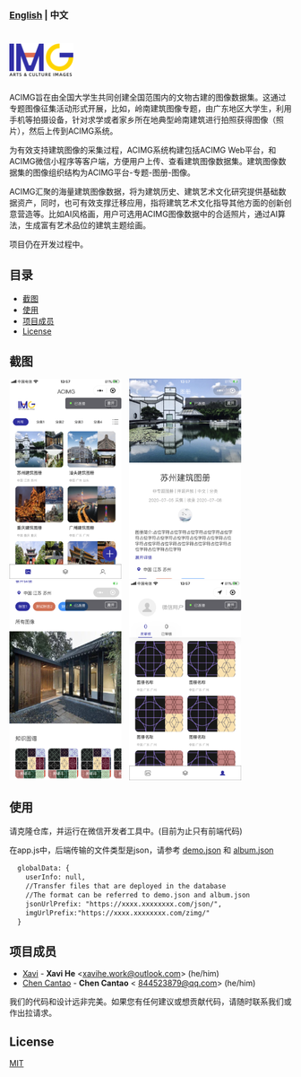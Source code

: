 ### [English](https://github.com/HeXavi8/ACIMG) | 中文


# <img src='../images/logo.png' height='60'/>

ACIMG旨在由全国大学生共同创建全国范围内的文物古建的图像数据集。这通过专题图像征集活动形式开展，比如，岭南建筑图像专题，由广东地区大学生，利用手机等拍摄设备，针对求学或者家乡所在地典型岭南建筑进行拍照获得图像（照片），然后上传到ACIMG系统。

为有效支持建筑图像的采集过程，ACIMG系统构建包括ACIMG Web平台，和ACIMG微信小程序等客户端，方便用户上传、查看建筑图像数据集。建筑图像数据集的图像组织结构为ACIMG平台-专题-图册-图像。

ACIMG汇聚的海量建筑图像数据，将为建筑历史、建筑艺术文化研究提供基础数据资产，同时，也可有效支撑迁移应用，指将建筑艺术文化指导其他方面的创新创意营造等。比如AI风格画，用户可选用ACIMG图像数据中的合适照片，通过AI算法，生成富有艺术品位的建筑主题绘画。

项目仍在开发过程中。

## 目录
* [截图](#Snapshots)
* [使用](#Usage)
* [项目成员](#Project_Members)
* [License](#License)

## 截图 <a name="Snapshots"></a>

<img src='../images/altas.png' width='200'/>&emsp;<img src='../images/detail1.png' width='200'/>&emsp;<img src='../images/detail2.png' width='200'/>&emsp;<img src='../images/my.png' width='200'/>

## 使用 <a name="Usage"></a>

请克隆仓库，并运行在微信开发者工具中。(目前为止只有前端代码)

在app.js中，后端传输的文件类型是json，请参考 [demo.json](./data/demo.json) 和 [album.json](./data/album.json)

```
  globalData: {
    userInfo: null,
    //Transfer files that are deployed in the database
    //The format can be referred to demo.json and album.json
    jsonUrlPrefix: "https://xxxx.xxxxxxxx.com/json/",
    imgUrlPrefix:"https://xxxx.xxxxxxxx.com/zimg/"
  }
```

## 项目成员 <a name="Project_Members"></a>
- [Xavi](https://github.com/HeXavi8) - **Xavi He** &lt;xavihe.work@outlook.com&gt; (he/him)
- [Chen Cantao](https://github.com/JustForStudy064) - **Chen Cantao** &lt; 844523879@qq.com&gt; (he/him)

我们的代码和设计远非完美。如果您有任何建议或想贡献代码，请随时联系我们或作出拉请求。 </br>

## License <a name="License"></a>
[MIT](./LICENSE)
